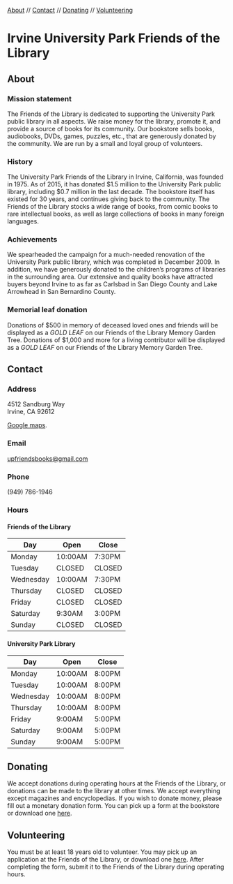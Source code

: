 [About](/#about) // [Contact](/#contact) // [Donating](/#donating) // [Volunteering](/#volunteering)

# Irvine University Park Friends of the Library

## About

### Mission statement

The Friends of the Library is dedicated to supporting the University Park public library in all aspects. We raise money for the library, promote it, and provide a source of books for its community. Our bookstore sells books, audiobooks, DVDs, games, puzzles, etc., that are generously donated by the community. We are run by a small and loyal group of volunteers.

### History

The University Park Friends of the Library in Irvine, California, was founded in 1975. As of 2015, it has donated $1.5 million to the University Park public library, including $0.7 million in the last decade. The bookstore itself has existed for 30 years, and continues giving back to the community. The Friends of the Library stocks a wide range of books, from comic books to rare intellectual books, as well as large collections of books in many foreign languages.

### Achievements

We spearheaded the campaign for a much-needed renovation of the University Park public library, which was completed in December 2009. In addition, we have generously donated to the children’s programs of libraries in the surrounding area. Our extensive and quality books have attracted buyers beyond Irvine to as far as Carlsbad in San Diego County and Lake Arrowhead in San Bernardino County.

### Memorial leaf donation

Donations of $500 in memory of deceased loved ones and friends will be displayed as a _GOLD LEAF_ on our Friends of the Library Memory Garden Tree. Donations of $1,000 and more for a living contributor will be displayed as a _GOLD LEAF_ on our Friends of the Library Memory Garden Tree.

## Contact

### Address
4512 Sandburg Way<br />
Irvine, CA 92612

[Google maps](https://www.google.com/maps?saddr=My+Location&daddr=4512+Sandburg+Way,+Irvine,+CA+92612).

### Email
[upfriendsbooks@gmail.com](mailto:upfriendsbooks@gmail.com)

### Phone
(949) 786-1946

### Hours

#### Friends of the Library

<table>
<thead>
  <tr>
    <th>Day
    <th>Open
    <th>Close
</thead>
<tbody>
  <tr>
    <td>Monday
    <td>10:00AM
    <td>7:30PM
  </tr>
  <tr>
    <td>Tuesday
    <td>CLOSED
    <td>CLOSED
  </tr>
  <tr>
    <td>Wednesday
    <td>10:00AM
    <td>7:30PM
  </tr>
  <tr>
    <td>Thursday
    <td>CLOSED
    <td>CLOSED
  </tr>
  <tr>
    <td>Friday
    <td>CLOSED
    <td>CLOSED
  </tr>
  <tr>
    <td>Saturday
    <td>9:30AM
    <td>3:00PM
  </tr>
  <tr>
    <td>Sunday
    <td>CLOSED
    <td>CLOSED
  </tr>
</tbody>
</table>

#### University Park Library

<table class="table table-striped table-bordered table-hover">
<thead>
  <tr>
    <th>Day
    <th>Open
    <th>Close
</thead>
<tbody>
  <tr>
    <td>Monday
    <td>10:00AM
    <td>8:00PM
  </tr>
  <tr>
    <td>Tuesday
    <td>10:00AM
    <td>8:00PM
  </tr>
  <tr>
    <td>Wednesday
    <td>10:00AM
    <td>8:00PM
  </tr>
  <tr>
    <td>Thursday
    <td>10:00AM
    <td>8:00PM
  </tr>
  <tr>
    <td>Friday
    <td>9:00AM
    <td>5:00PM
  </tr>
  <tr>
    <td>Saturday
    <td>9:00AM
    <td>5:00PM
  </tr>
  <tr>
    <td>Sunday
    <td>9:00AM
    <td>5:00PM
  </tr>
</tbody>
</table>

## Donating

We accept donations during operating hours at the Friends of the Library, or
donations can be made to the library at other times. We accept everything
except magazines and encyclopedias. If you wish to donate money, please fill
out a monetary donation form. You can pick up a form at the bookstore or
download one [here](/assets/donation_form.pdf).

## Volunteering

You must be at least 18 years old to volunteer. You may pick up an application
at the Friends of the Library, or download one
[here](/assets/volunteer_application.pdf). After completing the form, submit
it to the Friends of the Library during operating hours.
